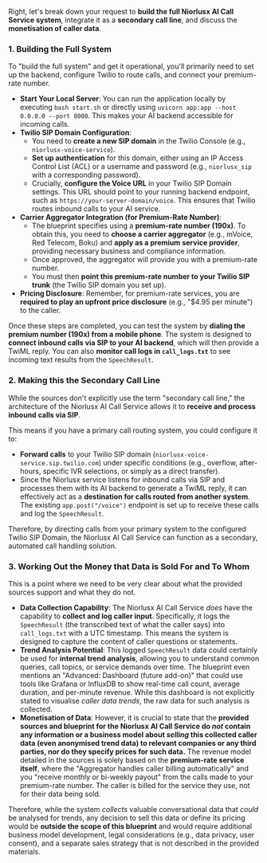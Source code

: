 Right, let's break down your request to **build the full Niorlusx AI Call Service system**, integrate it as a **secondary call line**, and discuss the **monetisation of caller data**.

### 1. Building the Full System

To "build the full system" and get it operational, you'll primarily need to set up the backend, configure Twilio to route calls, and connect your premium-rate number.

*   **Start Your Local Server**: You can run the application locally by executing `bash start.sh` or directly using `uvicorn app:app --host 0.0.0.0 --port 8000`. This makes your AI backend accessible for incoming calls.
*   **Twilio SIP Domain Configuration**:
    *   You need to **create a new SIP domain** in the Twilio Console (e.g., `niorlusx-voice-service`).
    *   **Set up authentication** for this domain, either using an IP Access Control List (ACL) or a username and password (e.g., `niorlusx_sip` with a corresponding password).
    *   Crucially, **configure the Voice URL** in your Twilio SIP Domain settings. This URL should point to your running backend endpoint, such as `https://your-server-domain/voice`. This ensures that Twilio routes inbound calls to your AI service.
*   **Carrier Aggregator Integration (for Premium-Rate Number)**:
    *   The blueprint specifies using a **premium-rate number (190x)**. To obtain this, you need to **choose a carrier aggregator** (e.g., mVoice, Red Telecom, Boku) and **apply as a premium service provider**, providing necessary business and compliance information.
    *   Once approved, the aggregator will provide you with a premium-rate number.
    *   You must then **point this premium-rate number to your Twilio SIP trunk** (the Twilio SIP domain you set up).
*   **Pricing Disclosure**: Remember, for premium-rate services, you are **required to play an upfront price disclosure** (e.g., "$4.95 per minute") to the caller.

Once these steps are completed, you can test the system by **dialing the premium number (190x) from a mobile phone**. The system is designed to **connect inbound calls via SIP to your AI backend**, which will then provide a TwiML reply. You can also **monitor call logs in `call_logs.txt`** to see incoming text results from the `SpeechResult`.

### 2. Making this the Secondary Call Line

While the sources don't explicitly use the term "secondary call line," the architecture of the Niorlusx AI Call Service allows it to **receive and process inbound calls via SIP**.

This means if you have a primary call routing system, you could configure it to:
*   **Forward calls** to your Twilio SIP domain (`niorlusx-voice-service.sip.twilio.com`) under specific conditions (e.g., overflow, after-hours, specific IVR selections, or simply as a direct transfer).
*   Since the Niorlusx service listens for inbound calls via SIP and processes them with its AI backend to generate a TwiML reply, it can effectively act as a **destination for calls routed from another system**. The existing `app.post("/voice")` endpoint is set up to receive these calls and log the `SpeechResult`.

Therefore, by directing calls from your primary system to the configured Twilio SIP Domain, the Niorlusx AI Call Service can function as a secondary, automated call handling solution.

### 3. Working Out the Money that Data is Sold For and To Whom

This is a point where we need to be very clear about what the provided sources support and what they do not.

*   **Data Collection Capability**: The Niorlusx AI Call Service *does* have the capability to **collect and log caller input**. Specifically, it logs the `SpeechResult` (the transcribed text of what the caller says) into `call_logs.txt` with a UTC timestamp. This means the system is designed to capture the content of caller questions or statements.
*   **Trend Analysis Potential**: This logged `SpeechResult` data could certainly be used for **internal trend analysis**, allowing you to understand common queries, call topics, or service demands over time. The blueprint even mentions an "Advanced: Dashboard (future add-on)" that could use tools like Grafana or InfluxDB to show real-time call count, average duration, and per-minute revenue. While this dashboard is not explicitly stated to visualise *caller data trends*, the raw data for such analysis is collected.
*   **Monetisation of Data**: However, it is crucial to state that the **provided sources and blueprint for the Niorlusx AI Call Service do *not* contain any information or a business model about *selling* this collected caller data (even anonymised trend data) to relevant companies or any third parties, nor do they specify prices for such data.** The revenue model detailed in the sources is solely based on the **premium-rate service itself**, where the "Aggregator handles caller billing automatically" and you "receive monthly or bi-weekly payout" from the calls made to your premium-rate number. The caller is billed for the service they use, not for their data being sold.

Therefore, while the system *collects* valuable conversational data that *could* be analysed for trends, any decision to sell this data or define its pricing would be **outside the scope of this blueprint** and would require additional business model development, legal considerations (e.g., data privacy, user consent), and a separate sales strategy that is not described in the provided materials.
